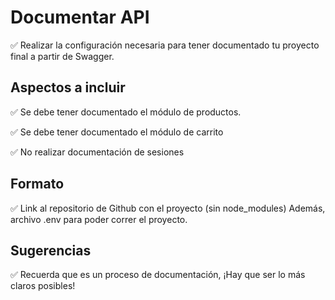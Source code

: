 # Documentar API

✅ Realizar la configuración necesaria para tener documentado tu proyecto final a partir de Swagger.

## Aspectos a incluir

✅ Se debe tener documentado el módulo de productos.

✅ Se debe tener documentado el módulo de carrito

✅ No realizar documentación de sesiones

## Formato

✅ Link al repositorio de Github con el proyecto (sin node_modules)
Además, archivo .env para poder correr el proyecto.

## Sugerencias

✅ Recuerda que es un proceso de documentación, ¡Hay que ser lo más claros posibles!
